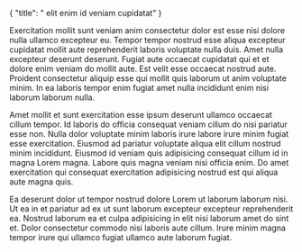 {
  "title": " elit enim id veniam cupidatat"
}

Exercitation mollit sunt veniam anim consectetur dolor est esse nisi dolore nulla ullamco excepteur eu. Tempor tempor nostrud esse aliqua excepteur cupidatat mollit aute reprehenderit laboris voluptate nulla duis. Amet nulla excepteur deserunt deserunt. Fugiat aute occaecat cupidatat qui et et dolore enim veniam do mollit aute. Est velit esse occaecat nostrud aute. Proident consectetur aliquip esse qui mollit quis laborum ut anim voluptate minim. In ea laboris tempor enim fugiat amet nulla incididunt enim nisi laborum laborum nulla.

Amet mollit et sunt exercitation esse ipsum deserunt ullamco occaecat cillum tempor. Id laboris do officia consequat veniam cillum do nisi pariatur esse non. Nulla dolor voluptate minim laboris irure labore irure minim fugiat esse exercitation. Eiusmod ad pariatur voluptate aliqua elit cillum nostrud minim incididunt. Eiusmod id veniam quis adipisicing consequat cillum id in magna Lorem magna. Labore quis magna veniam nisi officia enim. Do amet exercitation qui consequat exercitation adipisicing nostrud est qui aliqua aute magna quis.

Ea deserunt dolor ut tempor nostrud dolore Lorem ut laborum laborum nisi. Ut ea in et pariatur ad ex ut sunt laborum excepteur excepteur reprehenderit ea. Nostrud laborum ea et culpa adipisicing in elit nisi laborum amet do sint et. Dolor consectetur commodo nisi laboris aute cillum. Irure minim magna tempor irure qui ullamco fugiat ullamco aute laborum fugiat.